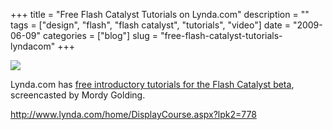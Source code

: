 +++
title = "Free Flash Catalyst Tutorials on Lynda.com"
description = ""
tags = ["design", "flash", "flash catalyst", "tutorials", "video"]
date = "2009-06-09"
categories = ["blog"]
slug = "free-flash-catalyst-tutorials-lyndacom"
+++



  <div class="notebook-screenshot"><a href="http://www.lynda.com/home/DisplayCourse.aspx?lpk2=778"><img src="//konigi.com/media/bluga/wt4a2edbb297130_0.jpg"/></a></div><p>Lynda.com has <a href="http://www.lynda.com/home/DisplayCourse.aspx?lpk2=778&amp;utm_source=LDC&amp;utm_medium=viral&amp;utm_content=flash_catalyst&amp;utm_campaign=flash_catalyst">free introductory tutorials for the Flash Catalyst beta</a>, screencasted by Mordy Golding.</p>
    
  <a href="http://www.lynda.com/home/DisplayCourse.aspx?lpk2=778">http://www.lynda.com/home/DisplayCourse.aspx?lpk2=778</a>

